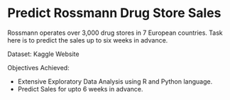 # Predict Rossmann Drug Store Sales
Rossmann operates over 3,000 drug stores in 7 European countries. Task here is to predict the sales up to six weeks in advance. 

Dataset: Kaggle Website

Objectives Achieved: 
- Extensive Exploratory Data Analysis using R and Python language.
- Predict Sales for upto 6 weeks in advance.




